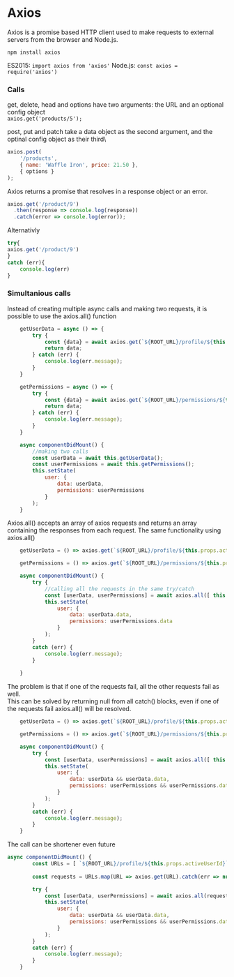 
# Axios

Axios is a promise based HTTP client used to make requests to external servers
from the browser and Node.js.

`npm install axios`

ES2015: `import axios from 'axios'`
Node.js: `const axios = require('axios')`

### Calls
get, delete, head and options have two arguments: the URL and an optional config object\
`axios.get('products/5');`

post, put and patch take a data object as the second argument, and the optinal config object as their third\
```javascript
axios.post(
    '/products',
    { name: 'Waffle Iron', price: 21.50 },
    { options }
);
```

Axios returns a promise that resolves in a response object or an error.
```javascript
axios.get('/product/9')
  .then(response => console.log(response))
  .catch(error => console.log(error));
```
Alternativly
```javascript
try{
axios.get('/product/9')
}
catch (err){
    console.log(err)
}
```

### Simultanious calls
Instead of creating multiple async calls and making two requests, 
it is possible to use the axios.all() function

```javascript
    getUserData = async () => {
        try {
            const {data} = await axios.get(`${ROOT_URL}/profile/${this.props.activeUserId}`);
            return data;
        } catch (err) {
            console.log(err.message);
        }
    }

    getPermissions = async () => {
        try {
            const {data} = await axios.get(`${ROOT_URL}/permissions/${this.props.activeUserId}`);
            return data;    
        } catch (err) {
            console.log(err.message);
        }   
    }

    async componentDidMount() {
        //making two calls
        const userData = await this.getUserData();
        const userPermissions = await this.getPermissions();
        this.setState(
            user: {
                data: userData,
                permissions: userPermissions
            }
        );
    }
```
Axios.all() accepts an array of axios requests and returns an array containing the responses from each request.
The same functionality using axios.all()
```javascript
    getUserData = () => axios.get(`${ROOT_URL}/profile/${this.props.activeUserId}`);

    getPermissions = () => axios.get(`${ROOT_URL}/permissions/${this.props.activeUserId}`);

    async componentDidMount() {
        try {
            //calling all the requests in the same try/catch
            const [userData, userPermissions] = await axios.all([ this.getUserData(), this.getPermissions() ]);
            this.setState(
                user: {
                    data: userData.data,
                    permissions: userPermissions.data
                }
            );
        }
        catch (err) {
            console.log(err.message);
        }
        
    }
```
The problem is that if one of the requests fail, all the other requests fail as well.\
This can be solved by returning null from all catch() blocks, even if one of the requests fail axios.all() will be resolved.
```javascript
    getUserData = () => axios.get(`${ROOT_URL}/profile/${this.props.activeUserId}`).catch(err => null);

    getPermissions = () => axios.get(`${ROOT_URL}/permissions/${this.props.activeUserId}`).catch(err => null);

    async componentDidMount() {
        try {
            const [userData, userPermissions] = await axios.all([ this.getUserData(), this.getPermissions() ]);
            this.setState(
                user: {
                    data: userData && userData.data,
                    permissions: userPermissions && userPermissions.data
                }
            );
        }
        catch (err) {
            console.log(err.message);
        }
    }
```

The call can be shortener even future
```javascript
async componentDidMount() {
        const URLs = [ `${ROOT_URL}/profile/${this.props.activeUserId}`, `${ROOT_URL}/permissions/${this.props.activeUserId}` ];
        
        const requests = URLs.map(URL => axios.get(URL).catch(err => null));

        try {
            const [userData, userPermissions] = await axios.all(requests);
            this.setState(
                user: {
                    data: userData && userData.data,
                    permissions: userPermissions && userPermissions.data
                }
            );
        }
        catch (err) {
            console.log(err.message);
        }
    }
```